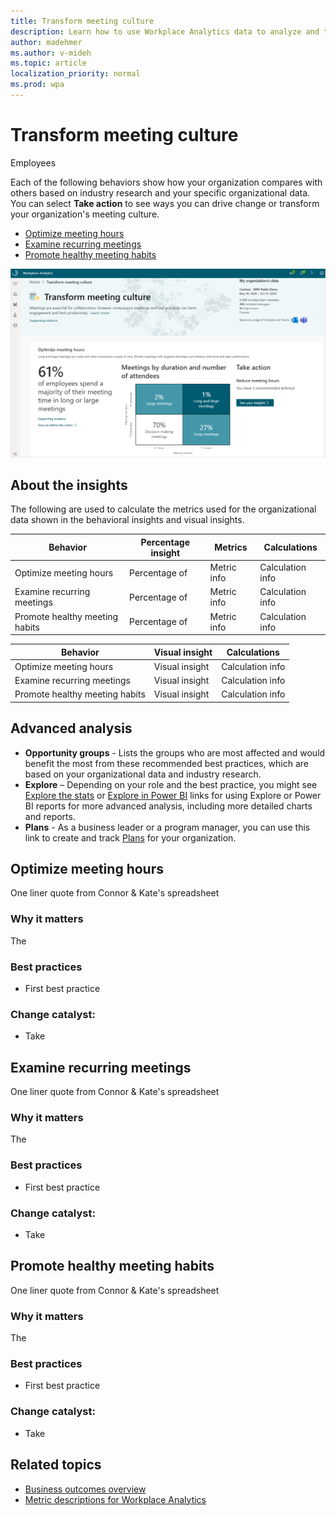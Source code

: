 ```yaml
---
title: Transform meeting culture
description: Learn how to use Workplace Analytics data to analyze and transform your organization's meeting culture
author: madehmer
ms.author: v-mideh
ms.topic: article
localization_priority: normal 
ms.prod: wpa
---
```


# Transform meeting culture

Employees 

Each of the following behaviors show how your organization compares with others based on industry research and your specific organizational data. You can select **Take action** to see ways you can drive change or transform your organization's meeting culture.

* [Optimize meeting hours](#optimize-meeting-hours)
* [Examine recurring meetings](#accelerate-decision-making)
* [Promote healthy meeting habits](#promote-healthy-meeting-habits)

![Transform meeting culture page](../images/wpa/use/transform-meetings.png)

## About the insights

The following are used to calculate the metrics used for the organizational data shown in the behavioral insights and visual insights.

|Behavior |Percentage insight | Metrics |Calculations |
|---------|--------|--------------------|----------------------|
|Optimize meeting hours |Percentage of  |Metric info|Calculation info |
|Examine recurring meetings |Percentage of  |Metric info |Calculation info |
|Promote healthy meeting habits |Percentage of  |Metric info |Calculation info |

|Behavior |Visual insight | Calculations |
|---------|--------|----------------------|
|Optimize meeting hours  |Visual insight  |Calculation info |
|Examine recurring meetings |Visual insight  |Calculation info |
|Promote healthy meeting habits |Visual insight  |Calculation info |

## Advanced analysis

* **Opportunity groups** - Lists the groups who are most affected and would benefit the most from these recommended best practices, which are based on your organizational data and industry research.
* **Explore**  – Depending on your role and the best practice, you might see [Explore the stats](explore-intro.md) or [Explore in Power BI](../tutorials/power-bi-intro.md) links for using Explore or Power BI reports for more advanced analysis, including more detailed charts and reports.
* **Plans** - As a business leader or a program manager, you can use this link to create and track [Plans](../Tutorials/solutionsv2-intro.md) for your organization.

## Optimize meeting hours 

One liner quote from Connor & Kate's spreadsheet

### Why it matters

The

### Best practices

* First best practice

### Change catalyst: <action>

* Take

## Examine recurring meetings

One liner quote from Connor & Kate's spreadsheet

### Why it matters

The

### Best practices

* First best practice

### Change catalyst: <action>

* Take

## Promote healthy meeting habits

One liner quote from Connor & Kate's spreadsheet

### Why it matters

The

### Best practices

* First best practice

### Change catalyst: <action>

* Take


## Related topics

* [Business outcomes overview](insights.md)
* [Metric descriptions for Workplace Analytics](metric-definitions.md)
